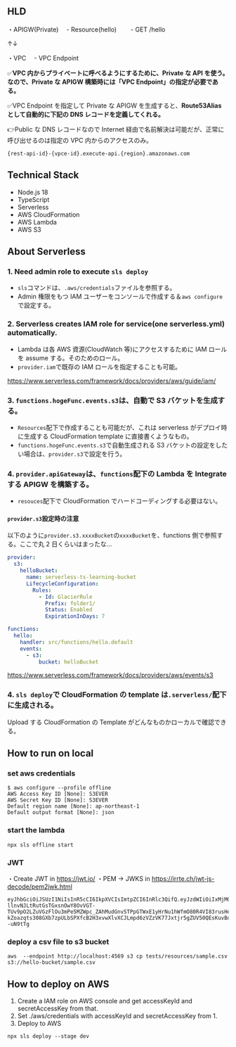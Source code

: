 ## HLD

・APIGW(Private)
　- Resource(hello)
　　- GET /hello

↑↓

・VPC
　- VPC Endpoint

✅**VPC 内からプライベートに呼べるようにするために、Private な API を使う。なので、Private な APIGW 構築時には「VPC Endpoint」の指定が必要である。**

✅VPC Endpoint を指定して Private な APIGW を生成すると、**Route53Alias として自動的に下記の DNS レコードを定義してくれる。**

👉Public な DNS レコードなので Internet 経由で名前解決は可能だが、正常に呼び出せるのは指定の VPC 内からのアクセスのみ。

```
{rest-api-id}-{vpce-id}.execute-api.{region}.amazonaws.com
```

## Technical Stack

- Node.js 18
- TypeScript
- Serverless
- AWS CloudFormation
- AWS Lambda
- AWS S3

## About Serverless

### 1. Need admin role to execute `sls deploy`

- `sls`コマンドは、`.aws/credentials`ファイルを参照する。
- Admin 権限をもつ IAM ユーザーをコンソールで作成する＆`aws configure`で設定する。

### 2. Serverless creates IAM role for service(one serverless.yml) automatically.

- Lambda は各 AWS 資源(CloudWatch 等)にアクセスするために IAM ロールを assume する。そのためのロール。
- `provider.iam`で既存の IAM ロールを指定することも可能。

https://www.serverless.com/framework/docs/providers/aws/guide/iam/

### 3. `functions.hogeFunc.events.s3`は、自動で S3 バケットを生成する。

- `Resources`配下で作成することも可能だが、これは serverless がデプロイ時に生成する CloudFormation template に直接書くようなもの。
- `functions.hogeFunc.events.s3`で自動生成される S3 バケットの設定をしたい場合は、`provider.s3`で設定を行う。

### 4. `provider.apiGateway`は、`functions`配下の Lambda を Integrate する APIGW を構築する。

- `resouces`配下で CloudFormation でハードコーディングする必要はない。

#### `provider.s3`設定時の注意

以下のように`provider.s3.xxxxBucket`の`xxxxBucket`を、functions 側で参照する。ここで丸 2 日くらいはまったな...

```yml
provider:
  s3:
    helloBucket:
      name: serverless-ts-learning-bucket
      LifecycleConfiguration:
        Rules:
          - Id: GlacierRule
            Prefix: folder1/
            Status: Enabled
            ExpirationInDays: 7

functions:
  hello:
    handler: src/functions/hello.default
    events:
      - s3:
          bucket: helloBucket
```

https://www.serverless.com/framework/docs/providers/aws/events/s3

### 4. `sls deploy`で CloudFormation の template は`.serverless/`配下に生成される。

Upload する CloudFormation の Template がどんなものかローカルで確認できる。

## How to run on local

### set aws credentials

```
$ aws configure --profile offline
AWS Access Key ID [None]: S3EVER
AWS Secret Key ID [None]: S3EVER
Default region name [None]: ap-northeast-1
Default output format [None]: json
```

### start the lambda

```
npx sls offline start
```

### JWT

・Create JWT in https://jwt.io/
・PEM → JWKS in https://irrte.ch/jwt-js-decode/pem2jwk.html

```
eyJhbGciOiJSUzI1NiIsInR5cCI6IkpXVCIsImtpZCI6InRlc3QifQ.eyJzdWIiOiIxMjM0NTY3ODkwIiwibmFtZSI6IkpvaG4gRG9lIiwiYWRtaW4iOnRydWUsImlhdCI6MTUxNjIzOTAyMn0.cJhvFV2N_-llnvNJLtRutGsTGxsnOwY8OvVGT-TUv9pO2LZuVGzFlOu3mPe5MZWpc_ZAhMudGnvSTPpGTWxE1yHrNu1hWfmO80R4VI83rusHeTcbhPgfnwAuqofKYZg_dYWkd5HQz1tTl062oqcnGYQ8GjXxNZI6UXdbe0Hd1SHdlg4G31h8Q9z_qChBTTjrFJcqXJNd2FbEAiX_LcD5e7aySxNi_1zq5LkONCY8qb5sNLgH-kZoazqts308GXb7zpULbSPXfcB2H3xvwXlvXCJLmpd6zVZzVK77Jxtjr5gZUV50QEsKuvBoYtofoPhfalUk8jOWT9APTf--uN9tTg
```

### deploy a csv file to s3 bucket

```
aws  --endpoint http://localhost:4569 s3 cp tests/resources/sample.csv s3://hello-bucket/sample.csv
```

## How to deploy on AWS

1. Create a IAM role on AWS console and get accessKeyId and secretAccessKey from that.
2. Set ./aws/credentials with accessKeyId and secretAccessKey from 1.
3. Deploy to AWS

```
npx sls deploy --stage dev
```
